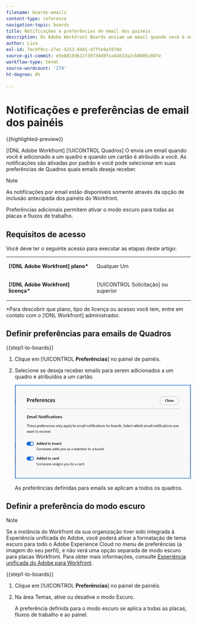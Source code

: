 ```yaml
---
filename: boards-emails
content-type: reference
navigation-topic: boards
title: Notificações e preferências de email dos painéis
description: Os Adobe Workfront Boards enviam um email quando você é adicionado a um quadro e quando um cartão é atribuído a você.
author: Lisa
exl-id: 7ec9f9cc-274c-4253-8441-d7ffe9afd78d
source-git-commit: e5e8819db11f39734d9fcada833a2cb808bc88fe
workflow-type: tm+mt
source-wordcount: '274'
ht-degree: 0%

---
```


# Notificações e preferências de email dos painéis

{{highlighted-preview}}

[!DNL Adobe Workfront] [!UICONTROL Quadros] O envia um email quando você é adicionado a um quadro e quando um cartão é atribuído a você. As notificações são ativadas por padrão e você pode selecionar em suas preferências de Quadros quais emails deseja receber.

>[!NOTE]
>
>As notificações por email estão disponíveis somente através da opção de inclusão antecipada dos painéis do Workfront.

<span class="preview">Preferências adicionais permitem ativar o modo escuro para todas as placas e fluxos de trabalho.</span>

## Requisitos de acesso

Você deve ter o seguinte acesso para executar as etapas deste artigo:

<table style="table-layout:auto"> 
 <col> 
 </col> 
 <col> 
 </col> 
 <tbody> 
  <tr> 
   <td role="rowheader"><strong>[!DNL Adobe Workfront] plano*</strong></td> 
   <td> <p>Qualquer Um</p> </td> 
  </tr> 
  <tr> 
   <td role="rowheader"><strong>[!DNL Adobe Workfront] licença*</strong></td> 
   <td> <p>[!UICONTROL Solicitação] ou superior</p> </td> 
  </tr> 
 </tbody> 
</table>

&#42;Para descobrir que plano, tipo de licença ou acesso você tem, entre em contato com o [!DNL Workfront] administrador.

## Definir preferências para emails de Quadros

{{step1-to-boards}}

1. Clique em [!UICONTROL **Preferências**] no painel de painéis.
1. Selecione se deseja receber emails para serem adicionados a um quadro e atribuídos a um cartão.

   ![Preferências de email dos painéis](assets/boards-email-preferences.png)

   As preferências definidas para emails se aplicam a todos os quadros.

<div class="preview">

## Definir a preferência do modo escuro

>[!NOTE]
>
>Se a instância do Workfront da sua organização tiver sido integrada à Experiência unificada do Adobe, você poderá ativar a formatação de tema escuro para todo o Adobe Experience Cloud no menu de preferências (a imagem do seu perfil), e não verá uma opção separada de modo escuro para placas Workfront. Para obter mais informações, consulte [Experiência unificada do Adobe para Workfront](/help/quicksilver/workfront-basics/navigate-workfront/workfront-navigation/adobe-unified-experience.md).

{{step1-to-boards}}

1. Clique em [!UICONTROL **Preferências**] no painel de painéis.
1. Na área Temas, ative ou desative o modo Escuro.

   A preferência definida para o modo escuro se aplica a todas as placas, fluxos de trabalho e ao painel.

</div>
